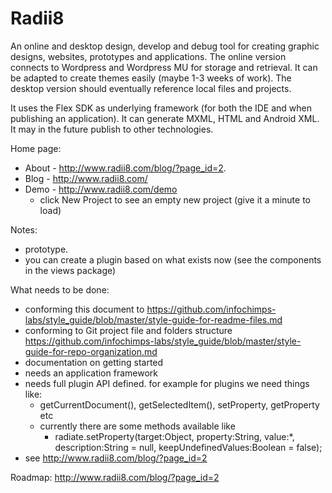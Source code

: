 Radii8
======

An online and desktop design, develop and debug tool for creating graphic designs, websites, prototypes and applications. The online version connects to Wordpress and Wordpress MU for storage and retrieval. It can be adapted to create themes easily (maybe 1-3 weeks of work). The desktop version should eventually reference local files and projects. 

It uses the Flex SDK as underlying framework (for both the IDE and when publishing an application). It can generate MXML, HTML and Android XML. It may in the future publish to other technologies. 

Home page:
 - About - http://www.radii8.com/blog/?page_id=2. 
 - Blog  - http://www.radii8.com/
 - Demo  - http://www.radii8.com/demo 
   - click New Project to see an empty new project (give it a minute to load)
 
 Notes:
 - prototype. 
 - you can create a plugin based on what exists now (see the components in the views package) 

 What needs to be done:
 - conforming this document to https://github.com/infochimps-labs/style_guide/blob/master/style-guide-for-readme-files.md
 - conforming to Git project file and folders structure https://github.com/infochimps-labs/style_guide/blob/master/style-guide-for-repo-organization.md 
 - documentation on getting started
 - needs an application framework
 - needs full plugin API defined. for example for plugins we need things like:
   - getCurrentDocument(), getSelectedItem(), setProperty, getProperty etc
   - currently there are some methods available like 
     - radiate.setProperty(target:Object, property:String, value:*, description:String = null, keepUndefinedValues:Boolean = false);
 - see http://www.radii8.com/blog/?page_id=2
 
 Roadmap:
 http://www.radii8.com/blog/?page_id=2
 
 
